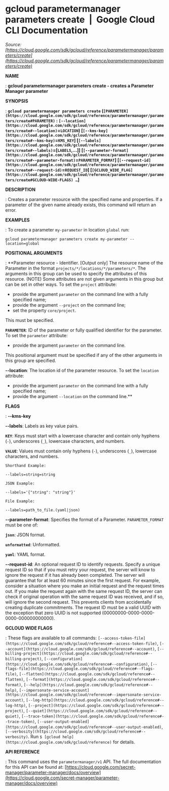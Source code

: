 # gcloud parametermanager parameters create  |  Google Cloud CLI Documentation

*Source: [https://cloud.google.com/sdk/gcloud/reference/parametermanager/parameters/create](https://cloud.google.com/sdk/gcloud/reference/parametermanager/parameters/create)*

**NAME**

: **gcloud parametermanager parameters create - creates a Parameter Manager parameter**

**SYNOPSIS**

: **`gcloud parametermanager parameters create` (`[PARAMETER](https://cloud.google.com/sdk/gcloud/reference/parametermanager/parameters/create#PARAMETER)` : `[--location](https://cloud.google.com/sdk/gcloud/reference/parametermanager/parameters/create#--location)`=`LOCATION`) [`[--kms-key](https://cloud.google.com/sdk/gcloud/reference/parametermanager/parameters/create#--kms-key)`=`KMS_KEY`] [`[--labels](https://cloud.google.com/sdk/gcloud/reference/parametermanager/parameters/create#--labels)`=[`LABELS`,…]] [`[--parameter-format](https://cloud.google.com/sdk/gcloud/reference/parametermanager/parameters/create#--parameter-format)`=`PARAMETER_FORMAT`] [`[--request-id](https://cloud.google.com/sdk/gcloud/reference/parametermanager/parameters/create#--request-id)`=`REQUEST_ID`] [`[GCLOUD_WIDE_FLAG](https://cloud.google.com/sdk/gcloud/reference/parametermanager/parameters/create#GCLOUD-WIDE-FLAGS) …`]**

**DESCRIPTION**

: Creates a parameter resource with the specified name and properties. If a
parameter of the given name already exists, this command will return an error.

**EXAMPLES**

: To create a parameter `my-parameter` in location `global`
run:

```
gcloud parametermanager parameters create my-parameter --location=global
```

**POSITIONAL ARGUMENTS**

: **Parameter resource - Identifier. [Output only] The resource name of the
Parameter in the format `projects/*/locations/*/parameters/*`. The
arguments in this group can be used to specify the attributes of this resource.
(NOTE) Some attributes are not given arguments in this group but can be set in
other ways.
To set the `project` attribute:

- provide the argument `parameter` on the command line with a fully
specified name;
- provide the argument `--project` on the command line;
- set the property `core/project`.

This must be specified.

**`PARAMETER`**:
ID of the parameter or fully qualified identifier for the parameter.
To set the `parameter` attribute:

- provide the argument `parameter` on the command line.

This positional argument must be specified if any of the other arguments in this
group are specified.

**--location**:
The location id of the parameter resource.
To set the `location` attribute:

- provide the argument `parameter` on the command line with a fully
specified name;
- provide the argument `--location` on the command line.**

**FLAGS**

: **--kms-key**

**--labels**:
Labels as key value pairs.

**`KEY`**:
Keys must start with a lowercase character and contain only hyphens
(`-`), underscores (`_`), lowercase characters, and
numbers.

**`VALUE`**:
Values must contain only hyphens (`-`), underscores (`_`),
lowercase characters, and numbers.

`Shorthand Example:`

```
--labels=string=string
```

`JSON Example:`

```
--labels='{"string": "string"}'
```

`File Example:`

```
--labels=path_to_file.(yaml|json)
```

**--parameter-format**:
Specifies the format of a Parameter. `PARAMETER_FORMAT`
must be one of:

**`json`**:
JSON format.

**`unformatted`**:
Unformatted.

**`yaml`**:
YAML format.

**--request-id**:
An optional request ID to identify requests. Specify a unique request ID so that
if you must retry your request, the server will know to ignore the request if it
has already been completed. The server will guarantee that for at least 60
minutes since the first request.
For example, consider a situation where you make an initial request and the
request times out. If you make the request again with the same request ID, the
server can check if original operation with the same request ID was received,
and if so, will ignore the second request. This prevents clients from
accidentally creating duplicate commitments.
The request ID must be a valid UUID with the exception that zero UUID is not
supported (00000000-0000-0000-0000-000000000000).

**GCLOUD WIDE FLAGS**

: These flags are available to all commands: `[--access-token-file](https://cloud.google.com/sdk/gcloud/reference#--access-token-file)`,
`[--account](https://cloud.google.com/sdk/gcloud/reference#--account)`, `[--billing-project](https://cloud.google.com/sdk/gcloud/reference#--billing-project)`,
`[--configuration](https://cloud.google.com/sdk/gcloud/reference#--configuration)`,
`[--flags-file](https://cloud.google.com/sdk/gcloud/reference#--flags-file)`,
`[--flatten](https://cloud.google.com/sdk/gcloud/reference#--flatten)`, `[--format](https://cloud.google.com/sdk/gcloud/reference#--format)`, `[--help](https://cloud.google.com/sdk/gcloud/reference#--help)`, `[--impersonate-service-account](https://cloud.google.com/sdk/gcloud/reference#--impersonate-service-account)`,
`[--log-http](https://cloud.google.com/sdk/gcloud/reference#--log-http)`,
`[--project](https://cloud.google.com/sdk/gcloud/reference#--project)`, `[--quiet](https://cloud.google.com/sdk/gcloud/reference#--quiet)`, `[--trace-token](https://cloud.google.com/sdk/gcloud/reference#--trace-token)`, `[--user-output-enabled](https://cloud.google.com/sdk/gcloud/reference#--user-output-enabled)`,
`[--verbosity](https://cloud.google.com/sdk/gcloud/reference#--verbosity)`.
Run `$ [gcloud help](https://cloud.google.com/sdk/gcloud/reference)` for details.

**API REFERENCE**

: This command uses the `parametermanager/v1` API. The full
documentation for this API can be found at: [https://cloud.google.com/secret-manager/parameter-manager/docs/overview](https://cloud.google.com/secret-manager/parameter-manager/docs/overview)